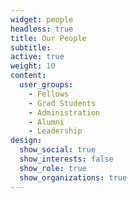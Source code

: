 ```yaml
---
widget: people
headless: true
title: Our People
subtitle:
active: true
weight: 10
content:
  user_groups:
    - Fellows
    - Grad Students
    - Administration
    - Alumni
    - Leadership
design:
  show_social: true
  show_interests: false
  show_role: true
  show_organizations: true
---
```

